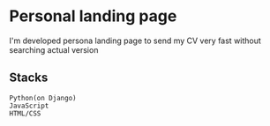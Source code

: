 # Personal landing page

I'm developed persona landing page to send my CV very fast without searching actual version

## Stacks
    Python(on Django)
    JavaScript
    HTML/CSS
    